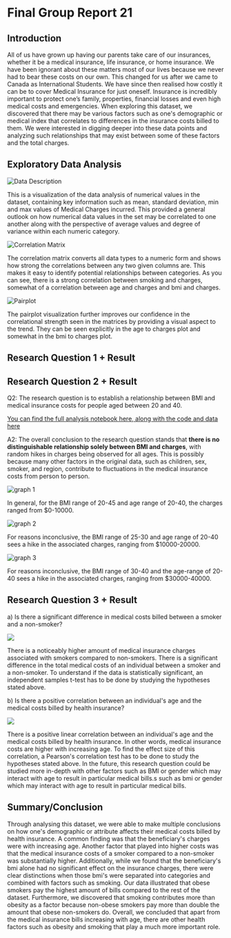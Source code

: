 # Final Group Report 21

## Introduction

All of us have grown up having our parents take care of our insurances, whether it be a medical insurance, life insurance, or home insurance. We have been ignorant about these matters most of our lives because we never had to bear these costs on our own. This changed for us after we came to Canada as International Students. We have since then realised how costly it can be to cover Medical Insurance for just oneself. Insurance is incredibly important to protect one’s family, properties, financial losses and even high medical costs and emergencies. When exploring this dataset, we discovered that there may be various factors such as one's demographic or medical index that correlates to differences in the insurance costs billed to them. We were interested in digging deeper into these data points and analyzing such relationships that may exist between some of these factors and the total charges.

## Exploratory Data Analysis

![Data Description](images/datadescr.png)

This is a visualization of the data analysis of numerical values in the dataset, containing key information such as mean, standard deviation, min and max values of Medical Charges incurred. This provided a general outlook on how numerical data values in the set may be correlated to one another along with the perspective of average values and degree of variance within each numeric category.

![Correlation Matrix](images/corrmatr.png)

The correlation matrix converts all data types to a numeric form and shows how strong the correlations between any two given columns are. This makes it easy to identify potential relationships between categories. As you can see, there is a strong correlation between smoking and charges, somewhat of a correlation between age and charges and bmi and charges.

![Pairplot](images/pairplot.png)

The pairplot visualization further improves our confidence in the correlational strength seen in the matrices by providing a visual aspect to the trend. They can be seen explicitly in the age to charges plot and somewhat in the bmi to charges plot.

## Research Question 1 + Result



## Research Question 2 + Result

Q2: The research question is to establish a relationship between BMI and medical insurance costs for people aged between 20 and 40.

[You can find the full analysis notebook here, along with the code and data here](notebooks/analysis2a.ipynb)

A2: The overall conclusion to the research question stands that **there is no distinguishable relationship solely between BMI and charges**, with random hikes in charges being observed for all ages. This is possibly because many other factors in the original data, such as children, sex, smoker, and region, contribute to fluctuations in the medical insurance costs from person to person.

![graph 1](images/analysis2a_graph1.png)

In general, for the BMI range of 20-45 and age range of 20-40, the charges ranged from $0-10000.

![graph 2](images/analysis2a_graph2.png)

For reasons inconclusive, the BMI range of 25-30 and age range of 20-40 sees a hike in the associated charges, ranging from $10000-20000.

![graph 3](images/analysis2a_graph3.png)

For reasons inconclusive, the BMI range of 30-40 and the age-range of 20-40 sees a hike in the associated charges, ranging from $30000-40000.

## Research Question 3 + Result
a) Is there a significant difference in medical costs billed between a smoker and a non-smoker?

![](images/Analysis_3_Plot1.png)

There is a noticeably higher amount of medical insurance charges associated with smokers compared to non-smokers. There is a significant difference in the total medical costs of an individual between a smoker and a non-smoker. To understand if the data is statistically significant, an independent samples t-test has to be done by studying the hypotheses stated above.

b) Is there a positive correlation between an individual's age and the medical costs billed by health insurance?

![](images/Analysis_3_Plot2.png)

There is a positive linear correlation between an individual's age and the medical costs billed by health insurance. In other words, medical insurance costs are higher with increasing age. To find the effect size of this correlation, a Pearson's correlation test has to be done to study the hypotheses stated above. In the future, this research question could be studied more in-depth with other factors such as BMI or gender which may interact with age to result in particular medical bills.s such as bmi or gender which may interact with age to result in particular medical bills.

## Summary/Conclusion

Through analysing this dataset, we were able to make multiple conclusions on how one's demographic or attribute affects their medical costs billed by health insurance. A common finding was that the beneficiary's charges were with increasing age. Another factor that played into higher costs was that the medical insurance costs of a smoker compared to a non-smoker was substantially higher. Additionally, while we found that the beneficiary's bmi alone had no significant effect on the insurance charges, there were clear distinctions when those bmi's were separated into categories and combined with factors such as smoking. Our data illustrated that obese smokers pay the highest amount of bills compared to the rest of the dataset. Furthermore, we discovered that smoking contributes more than obesity as a factor because non-obese smokers pay more than double the amount that obese non-smokers do. Overall, we concluded that apart from the medical insurance bills increasing with age, there are other health factors such as obesity and smoking that play a much more important role.
